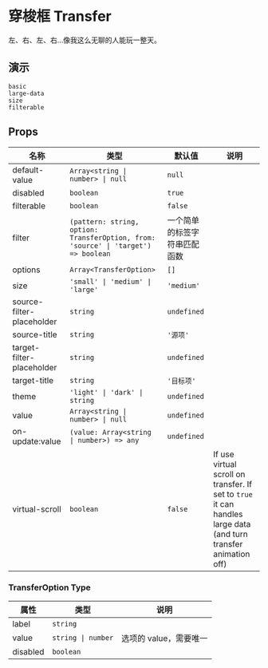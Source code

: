 # 穿梭框 Transfer

<!--single-column-->

左、右、左、右...像我这么无聊的人能玩一整天。

## 演示

```demo
basic
large-data
size
filterable
```

## Props

| 名称 | 类型 | 默认值 | 说明 |
| --- | --- | --- | --- |
| default-value | `Array<string \| number> \| null` | `null` |  |
| disabled | `boolean` | `true` |  |
| filterable | `boolean` | `false` |  |
| filter | `(pattern: string, option: TransferOption, from: 'source' \| 'target') => boolean` | 一个简单的标签字符串匹配函数 |  |
| options | `Array<TransferOption>` | `[]` |  |
| size | `'small' \| 'medium' \| 'large'` | `'medium'` |  |
| source-filter-placeholder | `string` | `undefined` |  |
| source-title | `string` | `'源项'` |  |
| target-filter-placeholder | `string` | `undefined` |  |
| target-title | `string` | `'目标项'` |  |
| theme | `'light' \| 'dark' \| string` | `undefined` |  |
| value | `Array<string \| number> \| null` | `undefined` |  |
| on-update:value | `(value: Array<string \| number>) => any` | `undefined` |  |
| virtual-scroll | `boolean` | `false` | If use virtual scroll on transfer. If set to `true` it can handles large data (and turn transfer animation off) |

### TransferOption Type

| 属性     | 类型               | 说明                   |
| -------- | ------------------ | ---------------------- |
| label    | `string`           |                        |
| value    | `string \| number` | 选项的 value，需要唯一 |
| disabled | `boolean`          |                        |

<!-- ## 备注
当听到同事和我说他要往里面放上千条数据的时候，我是很蛋疼的。贫瘠的想象让我实在难想出为啥非得用这个东西装这么多数据。但是必须承认，大多数情况下还是我考虑得不太周全。

几个月之前，我给它弄了个好玩的动画，但是它会触发大量 DOM 的回流。那个时候我根本没考虑还会有人往这里怼这么多数据。虽然我的原则是绝不对样式妥协，但是还是很难跨过浏览器和硬件的限制。这感觉都成了个哲学问题，造一辆车和劳斯莱斯一样舒适，还要和法拉利(或者保时捷、其他什么的)一样快几乎不太可能。

（不要说宾利欧陆GT，我觉得那个车长得不太行，它出局了）

样式不能妥协，但问题还得解决，所以最后决定搞个加速开关处理大量数据，想快也可以，不放动画就完了。 -->
